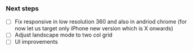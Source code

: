 ### Next steps

- [ ] Fix responsive in low resolution 360 and also in andriod chrome (for now let us target only iPhone new version which is X onwards)
- [ ] Adjust landscape mode to two col grid
- [ ] UI improvements
